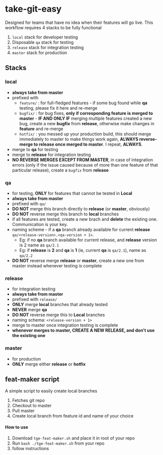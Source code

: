 # take-git-easy

Designed for teams that have no idea when their features will go live. This workflow requires 4 stacks to be fully functional

1. `local` stack for developer testing
1. Disposable `qa` stack for testing
1. `release` stack for integration testing
1. `master` stack for production

## Stacks

### local

- **always take from master**
- prefixed with 
    - `feature/` : for full-fledged features - if some bug found while **qa** testing, please fix it here and re-merge 
    - `bugfix/` : for bug fixes, **only if corresponding feature is merged to master** - **IF AND ONLY IF** merging multiple features created a new bug, create a new **bugfix** from **release**, otherwise make changes in **feature** and re-merge 
    - `hotfix/` : you messed up your production build, this should merge immediately to master to make things work again, **ALWAYS reverse-merge to release once merged to master**. I repeat, **ALWAYS**.
- merge to **qa** for testing
- merge to **release** for integration testing
- **NO REVERSE MERGES EXCEPT FROM MASTER**, in case of integration errors (only if the issue caused because of more than one feature of that particular release), create a `bugfix` from **release**

### qa

- for testing, **ONLY** for features that cannot be tested in **Local**
- **always take from master**
- prefixed with `qa/`
- **DO NOT** merge this branch directly to **release** (or **master**, obviously)
- **DO NOT** reverse merge this branch to **local** branches
- if all features are tested, create a new brach and **delete** the existing one. Communication is your key.
- naming scheme - if a **qa** branch already available for current **release** `qa/<release-version>.<qa-version + 1>`. 
    - Eg: if no **qa** branch available for current release, and **release** version is 2 name as `qa/2.1` 
    - Eg: if **release** is **2** and **qa** is **1** (ie, current **qa** is `qa/2.1`), name as `qa/2.2`
- **DO NOT** reverse merge **release** or **master**, create a new one from master instead whenever testing is complete

### release

- for integration testing
- **always take from master**
- prefixed with `release/`
- **ONLY** merge **local** branches that already tested
- **NEVER** merge **qa**
- **DO NOT** reverse merge this to **Local** branches
- naming schema: `<release-version + 1>`
- merge to master once integration testing is complete
- **whenever merges to master, CREATE A NEW RELEASE, and don't use the existing one**

### master

- for production
- **ONLY** merge either **release** or **hotfix**

## feat-maker script

A simple script to easily create local branches

1. Fetches git repo
2. Checkout to master
3. Pull master
4. Create local branch from feature id and name of your choice

#### How to use

1. Download `tge-feat-maker.sh` and place it in root of your repo
2. Run `bash ./tge-feat-maker.sh` from your repo
3. follow instructions
